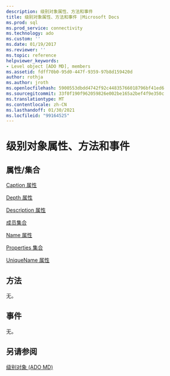 ```yaml
---
description: 级别对象属性、方法和事件
title: 级别对象属性、方法和事件 |Microsoft Docs
ms.prod: sql
ms.prod_service: connectivity
ms.technology: ado
ms.custom: ''
ms.date: 01/19/2017
ms.reviewer: ''
ms.topic: reference
helpviewer_keywords:
- Level object [ADO MD], members
ms.assetid: fdff70b0-95d0-447f-9359-97b8d159420d
author: rothja
ms.author: jroth
ms.openlocfilehash: 5900553dbdd4742f92c44835766018796bf41ed6
ms.sourcegitcommit: 33f0f190f962059826e002be165a2bef4f9e350c
ms.translationtype: MT
ms.contentlocale: zh-CN
ms.lasthandoff: 01/30/2021
ms.locfileid: "99164525"
---
```

# <a name="level-object-properties-methods-and-events"></a>级别对象属性、方法和事件
## <a name="propertiescollections"></a>属性/集合  
 [Caption 属性](./caption-property-ado-md.md)  
  
 [Depth 属性](./depth-property-ado-md.md)  
  
 [Description 属性](./description-property-ado-md.md)  
  
 [成员集合](./members-collection-ado-md.md)  
  
 [Name 属性](./name-property-ado-md.md)  
  
 [Properties 集合](../ado-api/properties-collection-ado.md)  
  
 [UniqueName 属性](./uniquename-property-ado-md.md)  
  
## <a name="methods"></a>方法  
 无。  
  
## <a name="events"></a>事件  
 无。  
  
## <a name="see-also"></a>另请参阅  
 [级别对象 (ADO MD)](./level-object-ado-md.md)